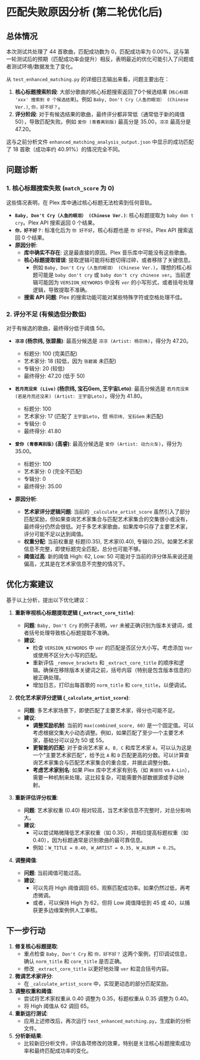 # 匹配失败原因分析 (第二轮优化后)

## 总体情况

本次测试共处理了 44 首歌曲，匹配成功数为 0，匹配成功率为 0.00%。这与第一轮测试后的预期（匹配成功率会提升）相反，表明最近的优化可能引入了问题或者测试环境/数据发生了变化。

从 `test_enhanced_matching.py` 的详细日志输出来看，问题主要出在：

1.  **核心标题搜索阶段**: 大部分歌曲的核心标题搜索返回了0个候选结果 (`核心标题 'xxx' 搜索到 0 个候选结果`)。例如 `Baby, Don't Cry（人鱼的眼泪） (Chinese Ver.)`, `你，好不好？`。
2.  **评分阶段**: 对于有候选结果的歌曲，最终评分都非常低（通常低于新的阈值 50），导致匹配失败。例如 `爱你 (青春离别版)` 最高分是 35.00，`凉凉` 最高分是 47.20。

这与之前分析文件 `enhanced_matching_analysis_output.json` 中显示的成功匹配了 18 首歌（成功率约 40.91%）的情况完全不同。

## 问题诊断

### 1. 核心标题搜索失败 (`match_score` 为 0)

这些情况表明，在 Plex 库中通过核心标题无法检索到任何音轨。

*   **`Baby, Don't Cry（人鱼的眼泪） (Chinese Ver.)`**: 核心标题提取为 `baby don t cry`。Plex API 搜索返回 0 个结果。
*   **`你，好不好？`**: 标准化后为 `你 好不好`，核心标题也是 `你 好不好`。Plex API 搜索返回 0 个结果。
*   **原因分析**:
    *   **库中确实不存在**: 这是最直接的原因。Plex 音乐库中可能没有这些歌曲。
    *   **核心标题提取错误**: 提取逻辑可能将标题切得过碎，或者移除了关键信息。
        *   例如 `Baby, Don't Cry（人鱼的眼泪） (Chinese Ver.)`，理想的核心标题可能是 `baby don't cry` 或 `baby don't cry chinese ver`。当前逻辑可能因为 `VERSION_KEYWORDS` 中没有 `ver` 的小写形式，或者括号处理逻辑，导致提取不准确。
    *   **搜索 API 问题**: Plex 的搜索功能可能对某些特殊字符或空格处理不佳。

### 2. 评分不足 (有候选但分数低)

对于有候选的歌曲，最终得分低于阈值 50。

*   **`凉凉` (杨宗纬, 张碧晨)**: 最高分候选是 `凉凉 (Artist: 杨宗纬)`，得分为 47.20。
    *   标题分: 100 (完美匹配)
    *   艺术家分: 18 (较低，因为 `张碧晨` 未匹配)
    *   专辑分: 20 (较低)
    *   最终得分: 47.20 (低于 50)
*   **`若月亮没来 (Live)` (杨宗纬, 宝石Gem, 王宇宙Leto)**: 最高分候选是 `若月亮没来 (若是月亮还没来) (Artist: 王宇宙Leto)`，得分为 41.80。
    *   标题分: 100
    *   艺术家分: 17 (匹配了 `王宇宙Leto`，但 `杨宗纬, 宝石Gem` 未匹配)
    *   专辑分: 0
    *   最终得分: 41.80
*   **`爱你 (青春离别版)` (高睿)**: 最高分候选是 `爱你 (Artist: 动力火车)`，得分为 35.00。
    *   标题分: 100
    *   艺术家分: 0 (完全不匹配)
    *   专辑分: 0
    *   最终得分: 35.00

*   **原因分析**:
    *   **艺术家评分逻辑问题**: 当前的 `_calculate_artist_score` 虽然引入了部分匹配奖励，但如果查询艺术家集合与匹配艺术家集合的交集很小或没有，最终得分仍然会很低。对于多艺术家歌曲，如果库中只存了主要艺术家，评分可能不足以达到阈值。
    *   **权重分配**: 当前权重是 标题(0.35), 艺术家(0.40), 专辑(0.25)。如果艺术家信息不完整，即使标题完全匹配，总分也可能不够。
    *   **阈值过高**: 新的阈值 High: 62, Low: 50 可能对于当前的评分体系来说还是偏高，尤其是在艺术家信息不完整的情况下。

## 优化方案建议

基于以上分析，提出以下优化建议：

1.  **重新审视核心标题提取逻辑 (`_extract_core_title`)**:
    *   **问题**: `Baby, Don't Cry` 的例子表明，`ver` 未被正确识别为版本关键词，或者括号处理导致核心标题提取不准确。
    *   **建议**:
        *   检查 `VERSION_KEYWORDS` 中 `ver` 的匹配是否区分大小写。考虑添加 `Ver` 或使用不区分大小写的匹配。
        *   重新评估 `_remove_brackets` 和 `_extract_core_title` 的顺序和逻辑。确保在移除版本关键词之前，括号内容（特别是包含版本信息的）被正确处理。
        *   增加日志，打印出每首歌的 `norm_title` 和 `core_title`，以便调试。

2.  **优化艺术家评分逻辑 (`_calculate_artist_score`)**:
    *   **问题**: 多艺术家场景下，即使匹配了主要艺术家，得分也可能不足。
    *   **建议**:
        *   **调整奖励机制**: 当前的 `max(combined_score, 60)` 是一个固定值。可以考虑根据交集大小动态调整。例如，如果匹配了至少一个主要艺术家，基础分可以设为 50 或 55。
        *   **更智能的匹配**: 对于查询艺术家 `A, B, C` 和库艺术家 `A`，可以认为这是一个“主要艺术家匹配”，给予比 `A` 和 `D` 匹配更高的分数。可以计算查询艺术家集合与匹配艺术家集合的重合度，并据此调整分数。
        *   **考虑艺术家别名**: 如果 Plex 库中艺术家有别名（如 `黄丽玲` vs `A-Lin`），需要一种机制来处理。这比较复杂，可能需要外部数据源或手动映射。

3.  **重新评估评分权重**:
    *   **问题**: 艺术家权重 (0.40) 相对较高，当艺术家信息不完整时，对总分影响大。
    *   **建议**:
        *   可以尝试略微降低艺术家权重（如 0.35），并相应提高标题权重（如 0.40），因为标题通常是识别歌曲的最可靠信息。
        *   例如：`W_TITLE = 0.40, W_ARTIST = 0.35, W_ALBUM = 0.25`。

4.  **调整阈值**:
    *   **问题**: 当前阈值可能过高。
    *   **建议**:
        *   可以先将 High 阈值调回 65，观察匹配成功率。如果仍然过低，再考虑微调。
        *   或者，可以保持 High 为 62，但将 Low 阈值降低到 45 或 40，以捕获更多边缘案例供人工审核。

## 下一步行动

1.  **修复核心标题提取**:
    *   重点检查 `Baby, Don't Cry` 和 `你，好不好？` 这两个案例，打印调试信息，确认 `norm_title` 和 `core_title` 是否正确。
    *   修改 `_extract_core_title` 以更好地处理 `ver` 和混合括号内容。
2.  **微调艺术家评分**:
    *   在 `_calculate_artist_score` 中，实现更动态的部分匹配奖励。
3.  **调整权重和阈值**:
    *   尝试将艺术家权重从 0.40 调整为 0.35，标题权重从 0.35 调整为 0.40。
    *   将 High 阈值从 62 调回 65。
4.  **重新运行测试**:
    *   应用上述修改后，再次运行 `test_enhanced_matching.py`，生成新的分析文件。
5.  **分析新结果**:
    *   比较新旧分析文件，评估各项修改的效果，特别是关注核心标题搜索成功率和最终匹配成功率的变化。